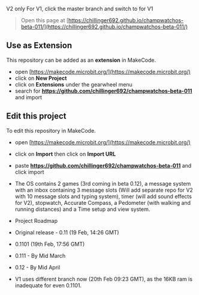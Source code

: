 V2 only
For V1, click the master branch and switch to for V1
> Open this page at [https://chillinger692.github.io/champwatchos-beta-011/](https://chillinger692.github.io/champwatchos-beta-011/)

## Use as Extension

This repository can be added as an **extension** in MakeCode.

* open [https://makecode.microbit.org/](https://makecode.microbit.org/)
* click on **New Project**
* click on **Extensions** under the gearwheel menu
* search for **https://github.com/chillinger692/champwatchos-beta-011** and import

## Edit this project

To edit this repository in MakeCode.

* open [https://makecode.microbit.org/](https://makecode.microbit.org/)
* click on **Import** then click on **Import URL**
* paste **https://github.com/chillinger692/champwatchos-beta-011** and click import

* The OS contains 2 games (3rd coming in beta 0.12), a message system with an inbox containing 3 message slots (Will add separate repo for V2 with 10 message slots and typing system), timer (will add sound effects for V2), stopwatch, Accurate Compass, a Pedometer (with walking and running distances) and a Time setup and view system.


* Project Roadmap
* Original release - 0.11 (19 Feb, 14:26 GMT)
* 0.1101 (19th Feb, 17:56 GMT)
* 0.111 - By Mid March
* 0.12 - By Mid April
  
* V1 uses different branch now (20th Feb 09:23 GMT), as the 16KB ram is inadequate for even 0.1101.


